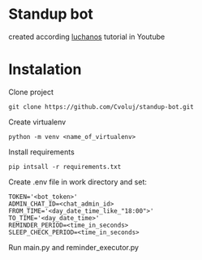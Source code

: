 # Standup bot
created according [luchanos](https://www.youtube.com/@luchanos) tutorial in Youtube
# Instalation

Clone project
```commandline
git clone https://github.com/Cvoluj/standup-bot.git
```

Create virtualenv
```commandline
python -m venv <name_of_virtualenv>
```
Install requirements
```commandline
pip intsall -r requirements.txt
```

Create .env file in work directory and set: 
```
TOKEN='<bot_token>'
ADMIN_CHAT_ID=<chat_admin_id>
FROM_TIME='<day_date_time_like_"18:00">'
TO_TIME='<day_date_time>'
REMINDER_PERIOD=<time_in_seconds>
SLEEP_CHECK_PERIOD=<time_in_seconds>
```

Run main.py and reminder_executor.py